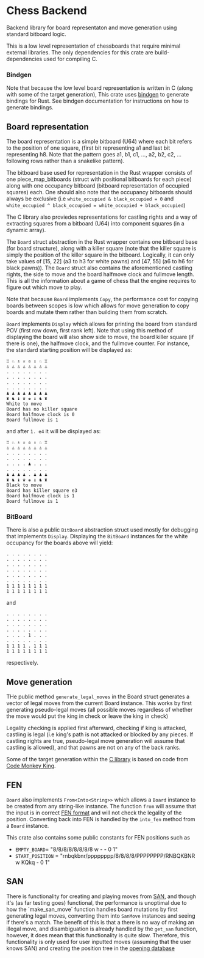 # Chess Backend
Backend library for board representaton and move generation using standard bitboard logic.

This is a low level representation of chessboards that require minimal external libraries. The only dependencies for this crate are build-dependencies used for compiling C.

### Bindgen
Note that because the low level board representation is written in C (along with some of the target 
generation), This crate uses [bindgen](https://github.com/rust-lang/rust-bindgen) to generate bindings 
for Rust. See bindgen documentation for instructions on how to generate bindings.

## Board representation
The board representation is a simple bitboard (U64) where each bit refers to the position of one square, 
(first bit representing a1 and last bit representing h8. Note that the pattern goes a1, b1, c1, ..., a2, b2, c2, ... 
following rows rather than a snakelike pattern).

The bitboard base used for representation in the Rust wrapper consists of one piece_map_bitboards 
(struct with positional bitboards for each piece) along with one occupancy bitboard (bitboard representation of 
occupied squares) each. One should also note that the occupancy bitboards should always be exclusive 
(i.e ``white_occupied & black_occupied = 0`` and ``white_occupied ^ black_occupied = white_occupied + black_occupied``)

The C library also proviedes representations for castling rights and a way of extracting squares from a bitboard (U64)
into component squares (in a dynamic array).

The `Board` struct abstraction in the Rust wrapper contains one bitboard base (for board structure), along with a killer
square (note that the killer square is simply the position of the killer square in the bitboard. Logically, it can only
take values of [15, 22] (a3 to h3 for white pawns) and [47, 55] (a6 to h6 for black pawns)). The `Board` struct also 
contains the aforementioned castling rights, the side to move and the board halfmove clock and fullmove length.
This is all the information about a game of chess that the engine requires to figure out which move to play. 

Note that because `Board` implements `Copy`, the performance cost for copying boards between scopes is low which 
allows for move generation to copy boards and mutate them rather than building them from scratch.

`Board` implements `Display` which allows for printing the board from standard POV (first row down, first rank left).
Note that using this method of displaying the board will also show side to move, the board killer square (if there is one), the halfmove clock, and the fullmove counter.
For instance, the standard starting position will be displayed as:
```
♖ ♘ ♗ ♕ ♔ ♗ ♘ ♖
♙ ♙ ♙ ♙ ♙ ♙ ♙ ♙
. . . . . . . .
. . . . . . . .
. . . . . . . .
. . . . . . . .
♟︎ ♟︎ ♟︎ ♟︎ ♟︎ ♟︎ ♟︎ ♟︎
♜ ♞ ♝ ♛ ♚ ♝ ♞ ♜
White to move
Board has no killer square
Board halfmove clock is 0
Board fullmove is 1
```
and after `1. e4` it will be displayed as:
```
♖ ♘ ♗ ♕ ♔ ♗ ♘ ♖
♙ ♙ ♙ ♙ ♙ ♙ ♙ ♙
. . . . . . . .
. . . . . . . .
. . . . ♟︎ . . .
. . . . . . . .
♟︎ ♟︎ ♟︎ ♟︎ . ♟︎ ♟︎ ♟︎
♜ ♞ ♝ ♛ ♚ ♝ ♞ ♜
Black to move
Board has killer square e3
Board halfmove clock is 1
Board fullmove is 1
```

### BitBoard
There is also a public `BitBoard` abstraction struct used mostly for debugging that implements `Display`. 
Displaying the `BitBoard` instances for the white occupancy for the boards above will yield:
```
. . . . . . . .
. . . . . . . .
. . . . . . . .
. . . . . . . .
. . . . . . . .
. . . . . . . .
1 1 1 1 1 1 1 1
1 1 1 1 1 1 1 1
```
and
```
. . . . . . . .
. . . . . . . .
. . . . . . . .
. . . . . . . .
. . . . 1 . . .
. . . . . . . .
1 1 1 1 . 1 1 1
1 1 1 1 1 1 1 1
```
respectively.

## Move generation

THe public method `generate_legal_moves` in the Board struct generates a vector of legal moves from the current 
Board instance. This works by first generating pseudo-legal moves (all possible moves regardless of whether the move
would put the king in check or leave the king in check)

Legality checking is applied first afterward, checking if king is attacked, castling is legal (i.e king's path is not 
attacked or blocked by any pieces. If castling rights are true, pseudo-legal move generation will assume that castling 
is allowed), and that pawns are not on any of the back ranks.

Some of the target generation within the [C library](./c_lib/targets/) is based on code from 
[Code Monkey King](https://github.com/maksimKorzh/chess_programming/).


## FEN

`Board` also implements `From<Into<String>>` which allows a `Board` instance to be created from any string-like instance.
The function `from` will assume that the input is in correct [FEN format](https://en.wikipedia.org/wiki/Forsyth%E2%80%93Edwards_Notation)
and will not check the legality of the position. 
Converting back into FEN is handled by the `into_fen` method from a `Board` instance.

This crate also contains some public constants for FEN positions such as
- `EMPTY_BOARD`= "8/8/8/8/8/8/8/8 w - - 0 1"
- `START_POSITION` = "rnbqkbnr/pppppppp/8/8/8/8/PPPPPPPP/RNBQKBNR w KQkq - 0 1"

## SAN

There is functionality for creating and playing moves from [SAN](https://en.wikipedia.org/wiki/Algebraic_notation_(chess)),
and though it's (as far testing goes) functional, the performance is unoptimal due to how the ´make_san_move´ function 
handles board mutations by first generating legal moves, converting them into `SanMove` instances and seeing if there's a 
match. The benefit of this is that a there is no way of making an illegal move, and disambiguation is already handled by the
`get_san` function, however, it does mean that this functionality is quite slow. Therefore, this functionality is only used
for user inputted moves (assuming that the user knows SAN) and creating the position tree in the [opening database](../chess_openings/)
